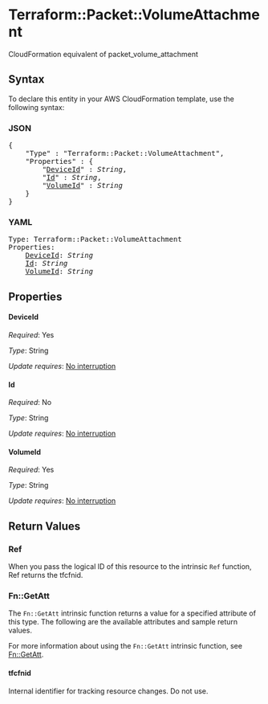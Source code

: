 # Terraform::Packet::VolumeAttachment

CloudFormation equivalent of packet_volume_attachment

## Syntax

To declare this entity in your AWS CloudFormation template, use the following syntax:

### JSON

<pre>
{
    "Type" : "Terraform::Packet::VolumeAttachment",
    "Properties" : {
        "<a href="#deviceid" title="DeviceId">DeviceId</a>" : <i>String</i>,
        "<a href="#id" title="Id">Id</a>" : <i>String</i>,
        "<a href="#volumeid" title="VolumeId">VolumeId</a>" : <i>String</i>
    }
}
</pre>

### YAML

<pre>
Type: Terraform::Packet::VolumeAttachment
Properties:
    <a href="#deviceid" title="DeviceId">DeviceId</a>: <i>String</i>
    <a href="#id" title="Id">Id</a>: <i>String</i>
    <a href="#volumeid" title="VolumeId">VolumeId</a>: <i>String</i>
</pre>

## Properties

#### DeviceId

_Required_: Yes

_Type_: String

_Update requires_: [No interruption](https://docs.aws.amazon.com/AWSCloudFormation/latest/UserGuide/using-cfn-updating-stacks-update-behaviors.html#update-no-interrupt)

#### Id

_Required_: No

_Type_: String

_Update requires_: [No interruption](https://docs.aws.amazon.com/AWSCloudFormation/latest/UserGuide/using-cfn-updating-stacks-update-behaviors.html#update-no-interrupt)

#### VolumeId

_Required_: Yes

_Type_: String

_Update requires_: [No interruption](https://docs.aws.amazon.com/AWSCloudFormation/latest/UserGuide/using-cfn-updating-stacks-update-behaviors.html#update-no-interrupt)

## Return Values

### Ref

When you pass the logical ID of this resource to the intrinsic `Ref` function, Ref returns the tfcfnid.

### Fn::GetAtt

The `Fn::GetAtt` intrinsic function returns a value for a specified attribute of this type. The following are the available attributes and sample return values.

For more information about using the `Fn::GetAtt` intrinsic function, see [Fn::GetAtt](https://docs.aws.amazon.com/AWSCloudFormation/latest/UserGuide/intrinsic-function-reference-getatt.html).

#### tfcfnid

Internal identifier for tracking resource changes. Do not use.

